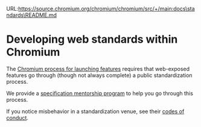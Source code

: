URL:https://source.chromium.org/chromium/chromium/src/+/main:docs\standards\README.md
# Developing web standards within Chromium

The [Chromium process for launching
features](https://www.chromium.org/blink/launching-features) requires that
web-exposed features go through (though not always complete) a public
standardization process.

We provide a [specification mentorship
program](https://www.chromium.org/blink/spec-mentors) to help you go through
this process.

If you notice misbehavior in a standardization venue, see their [codes of
conduct](conduct.md).
